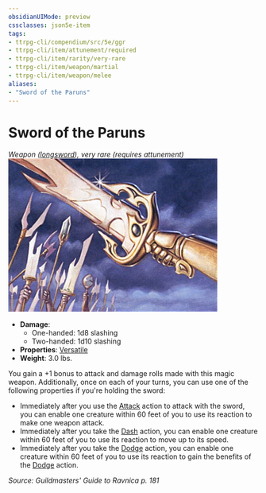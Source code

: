 ```yaml
---
obsidianUIMode: preview
cssclasses: json5e-item
tags:
- ttrpg-cli/compendium/src/5e/ggr
- ttrpg-cli/item/attunement/required
- ttrpg-cli/item/rarity/very-rare
- ttrpg-cli/item/weapon/martial
- ttrpg-cli/item/weapon/melee
aliases: 
- "Sword of the Paruns"
---
```

# Sword of the Paruns
*Weapon ([longsword](Інструменти%20ДМ/CLI/items/longsword-xphb.md)), very rare (requires attunement)*  
![](Інструменти%20ДМ/CLI/items/img/sword-of-the-paruns.webp#right)

- **Damage**:
  - One-handed: 1d8 slashing
  - Two-handed: 1d10 slashing
- **Properties**: [Versatile](Інструменти%20ДМ/CLI/rules/item-properties.md#Versatile)
- **Weight**: 3.0 lbs.

You gain a +1 bonus to attack and damage rolls made with this magic weapon. Additionally, once on each of your turns, you can use one of the following properties if you're holding the sword:

- Immediately after you use the [Attack](Інструменти%20ДМ/CLI/rules/actions.md#Attack) action to attack with the sword, you can enable one creature within 60 feet of you to use its reaction to make one weapon attack.  
- Immediately after you take the [Dash](Інструменти%20ДМ/CLI/rules/actions.md#Dash) action, you can enable one creature within 60 feet of you to use its reaction to move up to its speed.  
- Immediately after you take the [Dodge](Інструменти%20ДМ/CLI/rules/actions.md#Dodge) action, you can enable one creature within 60 feet of you to use its reaction to gain the benefits of the [Dodge](Інструменти%20ДМ/CLI/rules/actions.md#Dodge) action.  

*Source: Guildmasters' Guide to Ravnica p. 181*